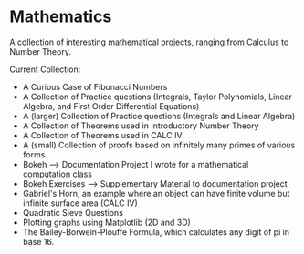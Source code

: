 # Mathematics 
A collection of interesting mathematical projects, ranging from Calculus to Number Theory. 

Current Collection: 

- A Curious Case of Fibonacci Numbers 
- A Collection of Practice questions (Integrals, Taylor Polynomials, Linear Algebra, and First Order Differential Equations) 
- A (larger) Collection of Practice questions (Integrals and Linear Algebra) 
- A Collection of Theorems used in Introductory Number Theory 
- A Collection of Theorems used in CALC IV 
- A (small) Collection of proofs based on infinitely many primes of various forms. 
- Bokeh --> Documentation Project I wrote for a mathematical computation class 
- Bokeh Exercises --> Supplementary Material to documentation project
- Gabriel's Horn, an example where an object can have finite volume but infinite surface area (CALC IV) 
- Quadratic Sieve Questions 
- Plotting graphs using Matplotlib (2D and 3D) 
- The Bailey-Borwein-Plouffe Formula, which calculates any digit of pi in base 16. 


